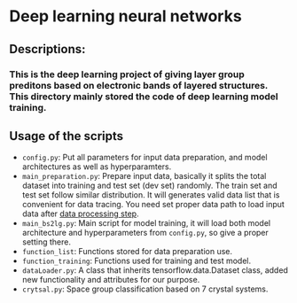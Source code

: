 # Deep learning neural networks
## Descriptions:
### This is the deep learning project of giving layer group preditons based on electronic bands of layered structures. This directory mainly stored the code of deep learning model training.

## Usage of the scripts

- `config.py`: Put all parameters for input data preparation, and model architectures as well as hyperparamters.
- `main_preparation.py`: Prepare input data, basically it splits the total dataset into training and test set (dev set) randomly. The train set and test set follow similar 
distribution. It will generates valid data list that is convenient for data tracing. You need set proper data path to load input data after [data processing step](https://github.com/binxi0629/BS2layergroup/tree/main/processing).
- `main_bs2lg.py`: Main script for model training, it will load both model architecture and hyperparameters from `config.py`, so give a proper setting there.
- `function_list`: Functions stored for data preparation use.
- `function_training`: Functions used for training and test model.
- `dataLoader.py`: A class that inherits tensorflow.data.Dataset class, added new functionality and attributes for our purpose.
-  `crytsal.py`: Space group classification based on 7 crystal systems.
